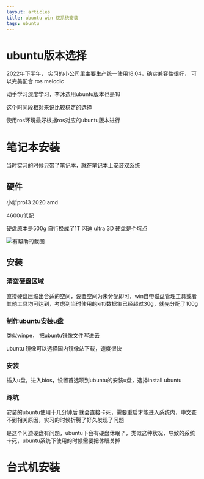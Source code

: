 ```yaml
---
layout: articles
title: ubuntu win 双系统安装
tags: ubuntu
---
```


# ubuntu版本选择

2022年下半年， 实习的小公司里主要生产统一使用18.04，确实兼容性很好， 可以完美配合 ros melodic

动手学习深度学习，李沐选用ubuntu版本也是18

这个时间段相对来说比较稳定的选择


使用ros环境最好根据ros对应的ubuntu版本进行

# 笔记本安装

当时实习的时候只带了笔记本，就在笔记本上安装双系统

## 硬件

小新pro13 2020 amd

4600u低配

硬盘原本是500g 自行换成了1T 闪迪 ultra 3D 硬盘是个坑点

![有帮助的截图](/assets/images/Snipaste_2022-10-07_19-45-19.jpg)


## 安装

### 清空硬盘区域

直接硬盘压缩出合适的空间，设置空间为未分配即可，win自带磁盘管理工具或者其他工具均可达到，考虑到当时使用的kitti数据集已经超过30g，就先分配了100g


### 制作ubuntu安装u盘

类似winpe， 把ubuntu镜像文件写进去

ubuntu 镜像可以选择国内镜像站下载，速度很快


### 安装

插入u盘，进入bios，设置首选项到ubuntu的安装u盘，选择install  ubuntu

### 踩坑

安装的ubuntu使用十几分钟后 就会直接卡死，需要重启才能进入系统内，中文查不到相关原因，实习的时候折腾了好久发现了问题

是这个闪迪硬盘有问题，ubuntu下会有硬盘休眠？，类似这种状况，导致的系统卡死，ubuntu系统下使用的时候需要把休眠关掉



# 台式机安装

